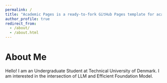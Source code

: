 ```yaml
---
permalink: /
title: "Academic Pages is a ready-to-fork GitHub Pages template for academic personal websites"
author_profile: true
redirect_from: 
  - /about/
  - /about.html
---
```


About Me
======
Hello! I am an Undergraduate Student at Technical University of Denmark. I am interested in the intersection of LLM and Efficient Foundation Model.